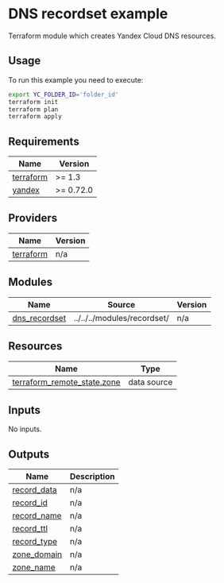 # DNS recordset example

Terraform module which creates Yandex Cloud DNS resources.

## Usage

To run this example you need to execute:

```bash
export YC_FOLDER_ID='folder_id'
terraform init
terraform plan
terraform apply
```

<!-- BEGIN_TF_DOCS -->
## Requirements

| Name | Version |
|------|---------|
| <a name="requirement_terraform"></a> [terraform](#requirement\_terraform) | >= 1.3 |
| <a name="requirement_yandex"></a> [yandex](#requirement\_yandex) | >= 0.72.0 |

## Providers

| Name | Version |
|------|---------|
| <a name="provider_terraform"></a> [terraform](#provider\_terraform) | n/a |

## Modules

| Name | Source | Version |
|------|--------|---------|
| <a name="module_dns_recordset"></a> [dns\_recordset](#module\_dns\_recordset) | ../../../modules/recordset/ | n/a |

## Resources

| Name | Type |
|------|------|
| [terraform_remote_state.zone](https://registry.terraform.io/providers/hashicorp/terraform/latest/docs/data-sources/remote_state) | data source |

## Inputs

No inputs.

## Outputs

| Name | Description |
|------|-------------|
| <a name="output_record_data"></a> [record\_data](#output\_record\_data) | n/a |
| <a name="output_record_id"></a> [record\_id](#output\_record\_id) | n/a |
| <a name="output_record_name"></a> [record\_name](#output\_record\_name) | n/a |
| <a name="output_record_ttl"></a> [record\_ttl](#output\_record\_ttl) | n/a |
| <a name="output_record_type"></a> [record\_type](#output\_record\_type) | n/a |
| <a name="output_zone_domain"></a> [zone\_domain](#output\_zone\_domain) | n/a |
| <a name="output_zone_name"></a> [zone\_name](#output\_zone\_name) | n/a |
<!-- END_TF_DOCS -->
